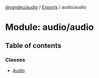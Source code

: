 [@yandeu/audio](../README.md) / [Exports](../modules.md) / audio/audio

# Module: audio/audio

## Table of contents

### Classes

- [Audio](../classes/audio_audio.audio.md)
